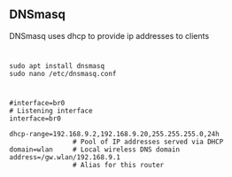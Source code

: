 ## DNSmasq
DNSmasq uses dhcp to provide ip addresses to clients
#
    sudo apt install dnsmasq
    sudo nano /etc/dnsmasq.conf
#
```
#interface=br0    
# Listening interface
interface=br0

dhcp-range=192.168.9.2,192.168.9.20,255.255.255.0,24h
                # Pool of IP addresses served via DHCP
domain=wlan     # Local wireless DNS domain
address=/gw.wlan/192.168.9.1
                # Alias for this router

```

